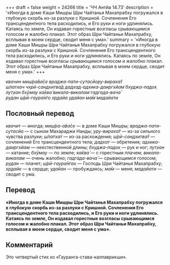 +++
draft = false
weight = 24266
title = 'ЧЧ Антйа 14.73'
description = '«Иногда в доме Каши Мишры Шри Чайтанья Махапрабху погружался в глубокую скорбь из-за разлуки с Кришной. Сочленения Его трансцендентного тела расходились, и Его руки и ноги удлинялись. Катаясь по земле, Он издавал горестные возгласы срывающимся голосом и жалобно плакал. Этот образ Шри Чайтаньи Махапрабху, всплывая в моем сердце, сводит меня с ума».'
summary = '«Иногда в доме Каши Мишры Шри Чайтанья Махапрабху погружался в глубокую скорбь из-за разлуки с Кришной. Сочленения Его трансцендентного тела расходились, и Его руки и ноги удлинялись. Катаясь по земле, Он издавал горестные возгласы срывающимся голосом и жалобно плакал. Этот образ Шри Чайтаньи Махапрабху, всплывая в моем сердце, сводит меня с ума».'
+++

_квачин миш́ра̄ва̄се враджа-пати-сутасйору-вираха̄т  
ш́латхач чхрӣ-сандхитва̄д дадхад-адхика-даиргхйам̇ бхуджа-падох̣  
лут̣хан бхӯмау ка̄ква̄ викала-викалам̇ гадгада-вача̄  
рудан ш́рӣ-гаура̄н̇го хр̣дайа удайан ма̄м̇ мадайати_

## Пословный перевод

_квачит_ — иногда; _миш́ра_\-_а̄ва̄се_ — в доме Каши Мишры; _враджа_\-_пати_\-_сутасйа_ — с сыном Махараджи Нанды; _уру_\-_вираха̄т_ — из-за сильного чувства разлуки; _ш́латхат_ — из-за расхождения; _ш́рӣ_\-_сандхитва̄т_ — сочленений Его трансцендентного тела; _дадхат_ — обретение; _адхика_\-_даиргхйам_ — неестественной длины; _бхуджа_\-_падох̣_ — рук и ног; _лут̣хан_ — катание; _бхӯмау_ — по земле; _ка̄ква̄_ — с горестным плачем; _викала_\-_викалам_ — очень жалобно; _гадгада_\-_вача̄_ — срывающимся голосом; _рудан_ — плачет; _ш́рӣ_\-_гаура̄н̇гах̣_ — Господь Шри Чайтанья Махапрабху; _хр̣дайе_ — в сердце; _удайан_ — пробуждаясь; _ма̄м_ — меня; _мадайати_ — сводит с ума.

## Перевод

**«Иногда в доме Каши Мишры Шри Чайтанья Махапрабху погружался в глубокую скорбь из-за разлуки с Кришной. Сочленения Его трансцендентного тела расходились, и Его руки и ноги удлинялись. Катаясь по земле, Он издавал горестные возгласы срывающимся голосом и жалобно плакал. Этот образ Шри Чайтаньи Махапрабху, всплывая в моем сердце, сводит меня с ума».**

## Комментарий

Это четвертый стих из «Гауранга-става-калпаврикши».
